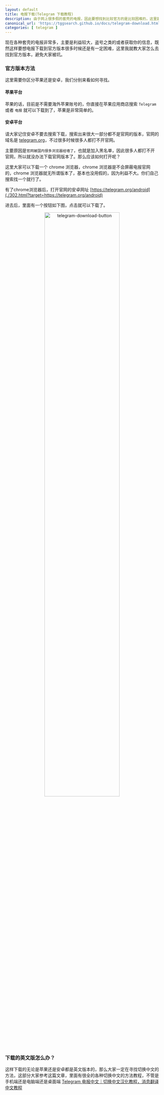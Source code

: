 ```yaml
---
layout: default
title: 电报下载(Telegram 下载教程)
description: 由于网上很多假的套壳的电报，因此要想找到比较官方的是比较困难的，这里就告诉大家怎么去找到官方版本，而不是直接给你下载地址。
canonical_url: 'https://tggsearch.github.io/docs/telegram-download.html'
categories: [ telegram ]
---
```

现在各种套壳的电报非常多，主要是利益较大，盗号之类的或者获取你的信息，既然这样要想电报下载到官方版本很多时候还是有一定困难，这里我就教大家怎么去找到官方版本，避免大家被坑。

### 官方版本方法
这里需要你区分苹果还是安卓，我们分别来看如何寻找。

#### 苹果平台
苹果的话，目前是不需要海外苹果账号的，你直接在苹果应用商店搜索 `Telegram` 或者 `电报` 就可以下载到了，苹果是非常简单的。

#### 安卓平台
请大家记住安卓不要去搜索下载，搜索出来很大一部分都不是官网的版本，官网的域名是 [telegram.org](./302.html?target=https://telegram.org)，不过很多时候很多人都打不开官网。

主要原因是`官网被国内很多浏览器给墙了`，也就是加入黑名单，因此很多人都打不开官网，所以就没办法下载官网版本了。那么应该如何打开呢？

这里大家可以下载一个 chrome 浏览器，chrome 浏览器是不会屏蔽电报官网的，chrome 浏览器就无所谓版本了，基本也没用假的，因为利益不大。你们自己搜索找一个就行了。

有了chrome浏览器后，打开官网的安卓网址 [https://telegram.org/android](./302.html?target=https://telegram.org/android) 

进去后，里面有一个按钮如下图，点击就可以下载了。

<div align=center>
    <img alt="telegram-download-button" src="https://cdn.jsdelivr.net/gh/tggsearch/tggSearch.github.io/assets/img/telegram-android-button.webp" class="page-img" width="70%"/>
</div>

### 下载的英文版怎么办？
这样下载的无论是苹果还是安卓都是英文版本的，那么大家一定在寻找切换中文的方法，这部分大家参考这篇文章，里面有很全的各种切换中文的方法教程，不管是手机端还是电脑端还是桌面端 [Telegram 电报中文｜切换中文汉化教程，消息翻译中文教程](./telegram-cn.html)